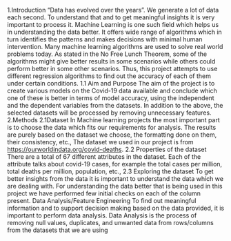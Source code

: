 


1.Introduction
“Data has evolved over the years”. We generate a lot of data each second. To understand that and to get meaningful insights it is very important to process it.
Machine Learning is one such field which helps us in understanding the data better. It offers wide range of algorithms which in turn identifies the patterns and makes decisions with minimal human intervention. Many machine learning algorithms are used to solve real world problems today.
As stated in the No Free Lunch Theorem, some of the algorithms might give better results in some scenarios while others could perform better in some other scenarios. Thus, this project attempts to use different regression algorithms to find out the accuracy of each of them under certain conditions.
1.1 Aim and Purpose
The aim of the project is to create various models on the Covid-19 data available and conclude which one of these is better in terms of model accuracy, using the independent and the dependent variables from the datasets. In addition to the above, the selected datasets will be processed by removing unnecessary features.
2.Methods
2.1Dataset
In Machine learning projects the most important part is to choose the data which fits our requirements for analysis. The results are purely based on the dataset we choose, the formatting done on them, their consistency, etc.,
The dataset we used in our project is from https://ourworldindata.org/covid-deaths.
2.2 Properties of the dataset
There are a total of 67 different attributes in the dataset. Each of the attribute talks about covid-19 cases, for example the total cases per million, total deaths per million, population, etc.,
2.3 Exploring the dataset
To get better insights from the data it is important to understand the data which we are dealing with. For understanding the data better that is being used in this project we have performed few initial checks on each of the column present.
Data Analysis/Feature Engineering
To find out meaningful information and to support decision making based on the data provided, it is important to perform data analysis. Data Analysis is the process of removing null values, duplicates, and unwanted data from rows/columns from the datasets that we are using